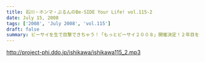 ```yaml
---
title: 石川・ホンマ・ぶるんのBe-SIDE Your Life! vol.115-2
date: July 15, 2008
tags: ['2008', 'July 2008', 'vol.115']
draft: false
summary: ビーサイを生で目撃できちゃう！「もっとビーサイ２００８」開催決定！２年目を向こう側を魅せるべくがんばりたいと思っておりますので、「生」のビーサイをご堪能ください・・・もちろんいろいろ用意はする・・・予定です！NAMAE
---
```


http://project-phi.ddo.jp/ishikawa/ishikawa115_2.mp3